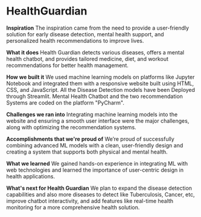 # HealthGuardian
**Inspiration**
The inspiration came from the need to provide a user-friendly solution for early disease detection, mental health support, and personalized health recommendations to improve lives.

**What it does**
Health Guardian detects various diseases, offers a mental health chatbot, and provides tailored medicine, diet, and workout recommendations for better health management.

**How we built it**
We used machine learning models on platforms like Jupyter Notebook and integrated them with a responsive website built using HTML, CSS, and JavaScript. All the Disease Detection models have been Deployed through Streamlit. Mental Health Chatbot and the two recommendation Systems are coded on the platform "PyCharm".

**Challenges we ran into**
Integrating machine learning models into the website and ensuring a smooth user interface were the major challenges, along with optimizing the recommendation systems.

**Accomplishments that we're proud of**
We’re proud of successfully combining advanced ML models with a clean, user-friendly design and creating a system that supports both physical and mental health.

**What we learned**
We gained hands-on experience in integrating ML with web technologies and learned the importance of user-centric design in health applications.

**What's next for Health Guardian**
We plan to expand the disease detection capabilities and also more diseases to detect like Tuberculosis, Cancer, etc, improve chatbot interactivity, and add features like real-time health monitoring for a more comprehensive health solution.
